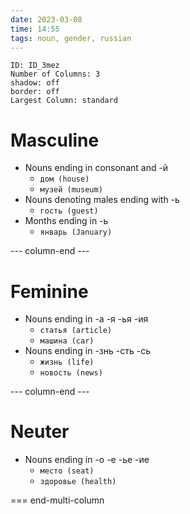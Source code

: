 ```yaml
---
date: 2023-03-08
time: 14:55
tags: noun, gender, russian
---
```



```start-multi-column
ID: ID_3mez
Number of Columns: 3
shadow: off
border: off
Largest Column: standard
```

# Masculine

-   Nouns ending in consonant and -й
    -   `дом (house)`
    -   `музей (museum)`
-   Nouns denoting males ending with -ь
    -   `гость (guest)`
-   Months ending in -ь
    -   `январь (January)`

--- column-end ---

# Feminine

-   Nouns ending in -а -я -ья -ия
    -   `статья (article)`
    -   `машина (car)`
-   Nouns ending in -знь -сть -сь
    -   `жизнь (life)`
    -   `новость (news)`

--- column-end ---

# Neuter

-   Nouns ending in -о -е -ье -ие
    -   `место (seat)`
    -   `здоровье (health)`


=== end-multi-column

